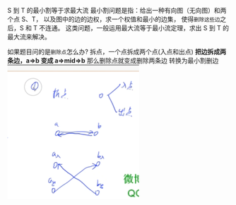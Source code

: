S 到 T 的最小割等于求最大流
最小割问题是指：给出一种有向图（无向图）和两个点 S、T，
以及图中的边的边权，求一个权值和最小的边集，
使得`删除这些边`之后，S 和 T 不连通。
这类问题，一般运用最大流等于最小流定理，求出 S 到 T​ 的最大流来解决。

如果题目问的是`删除点`怎么办?
拆点，一个点拆成两个点(入点和出点)
**把边拆成两条边，a=>b 变成 a=>mid=>b**
那么删除点就变成删除两条边 转换为最小割删边
![](image/note/1654274224392.png)
